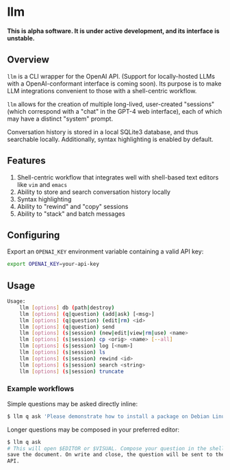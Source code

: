 llm
===
**This is alpha software. It is under active development, and its interface is
unstable.**


Overview
--------
`llm` is a CLI wrapper for the OpenAI API. (Support for locally-hosted LLMs
with a OpenAI-conformant interface is coming soon). Its purpose is to make LLM
integrations convenient to those with a shell-centric workflow.

`llm` allows for the creation of multiple long-lived, user-created "sessions"
(which correspond with a "chat" in the GPT-4 web interface), each of which may
have a distinct "system" prompt.

Conversation history is stored in a local SQLite3 database, and thus searchable
locally. Additionally, syntax highlighting is enabled by default.


Features
--------
1. Shell-centric workflow that integrates well with shell-based text editors like `vim` and `emacs`
2. Ability to store and search conversation history locally
3. Syntax highlighting
4. Ability to "rewind" and "copy" sessions
5. Ability to "stack" and batch messages

Configuring
-----------
Export an `OPENAI_KEY` environment variable containing a valid API key:
```sh
export OPENAI_KEY=your-api-key
```

Usage
-----
```sh
Usage:
    llm [options] db (path|destroy)
    llm [options] (q|question) (add|ask) [<msg>]
    llm [options] (q|question) (edit|rm) <id>
    llm [options] (q|question) send
    llm [options] (s|session) (new|edit|view|rm|use) <name>
    llm [options] (s|session) cp <orig> <name> [--all]
    llm [options] (s|session) log [<num>]
    llm [options] (s|session) ls
    llm [options] (s|session) rewind <id>
    llm [options] (s|session) search <string>
    llm [options] (s|session) truncate
```

### Example workflows ###
Simple questions may be asked directly inline:

```sh
$ llm q ask 'Please demonstrate how to install a package on Debian Linux.'
```

Longer questions may be composed in your preferred editor:
```sh
$ llm q ask
# This will open $EDITOR or $VISUAL. Compose your question in the shell, then
save the document. On write and close, the question will be sent to the OpenAI
API.
```
